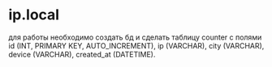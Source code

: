 # ip.local
для работы необходимо создать бд и сделать таблицу counter с полями id (INT, PRIMARY KEY, AUTO_INCREMENT), ip (VARCHAR), city (VARCHAR), device (VARCHAR), created_at (DATETIME).
 
